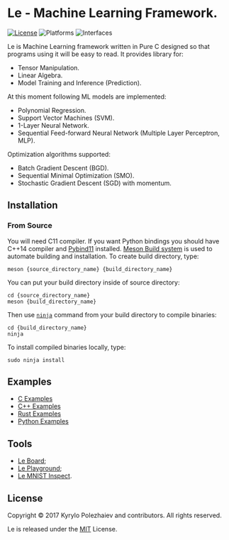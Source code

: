 # Le - Machine Learning Framework.

[![License](https://img.shields.io/badge/license-MIT-blue.svg)](LICENSE)
![Platforms](https://img.shields.io/badge/platform-macos%20%7C%20linux-lightgrey.svg)
![Interfaces](https://img.shields.io/badge/interface-c%20%7C%20c%2B%2B%20%7C%20rust%20%7C%20python-blue.svg)

Le is Machine Learning framework written in Pure C designed so that programs using it will be easy to read. It provides library for:
* Tensor Manipulation.
* Linear Algebra.
* Model Training and Inference (Prediction).

At this moment following ML models are implemented:
* Polynomial Regression.
* Support Vector Machines (SVM).
* 1-Layer Neural Network.
* Sequential Feed-forward Neural Network (Multiple Layer Perceptron, MLP).

Optimization algorithms supported:
* Batch Gradient Descent (BGD).
* Sequential Minimal Optimization (SMO).
* Stochastic Gradient Descent (SGD) with momentum.

## Installation

### From Source

You will need C11 compiler. If you want Python bindings you should have C++14 compiler and [Pybind11](https://github.com/pybind/pybind11) installed. [Meson Build system](https://mesonbuild.com) is used to automate building and installation. To create build directory, type:

    meson {source_directory_name} {build_directory_name}

You can put your build directory inside of source directory:

    cd {source_directory_name}
    meson {build_directory_name}

Then use [`ninja`](https://ninja-build.org) command from your build directory to compile binaries:

    cd {build_directory_name}
    ninja

To install compiled binaries locally, type:

    sudo ninja install
    
## Examples

* [C Examples](/examples/c)
* [C++ Examples](/examples/cpp)
* [Rust Examples](/examples/rust)
* [Python Examples](/examples/python)

## Tools

* [Le Board](/tools/board);
* [Le Playground](/tools/playground);
* [Le MNIST Inspect](/tools/mnist-inspect).

## License

Copyright &copy; 2017 Kyrylo Polezhaiev and contributors. All rights reserved.

Le is released under the [MIT](LICENSE) License.
